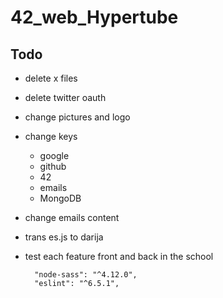 <!-- @format -->

# 42_web_Hypertube

## Todo
- delete x files
- delete twitter oauth
- change pictures and logo
- change keys
  - google
  - github
  - 42
  - emails
  - MongoDB
- change emails content
- trans es.js to darija
- test each feature front and back in the school

        "node-sass": "^4.12.0",
        "eslint": "^6.5.1",
